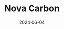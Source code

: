 ---  
layout: startup_page  
title: "Nova Carbon"  
id: "novacarbon.com"  
permalink: "/novacarbonnovacarbon.com06042024/"  
website: "https://www.nova-carbon.com/"  
funding_round: "Seed"  
funding_amount: "€1.4M"  
investors: "AFI Ventures, UI Investissement, Nouvelle Aquitaine region, Épopée Gestion, Bleu Capital, Kima Ventures, several business angels from the aerospace and space industries"  
about: "Nova Carbon develops technology for recycling carbon fiber, enabling the repurposing of end-of-life products and industrial scraps. Their technology, stemming from French academic research, aims to significantly reduce carbon fiber waste in France and Europe. The startup focuses on creating high-performance recycled materials to meet industrial demands while minimizing environmental impact."  
markets: "Climate Tech, Materials Science, Manufacturing"  
hq: "Bordeaux, Aquitaine, France"  
founded_year: "2022"  
linkedin: "https://www.linkedin.com/company/nova-carbon/"  
twitter: ""  
instagram: ""  
facebook: ""  
crunchbase: "https://www.crunchbase.com/organization/nova-carbon"  
pitchbook: "https://pitchbook.com/profiles/company/530744-86"  

date_display: "04-Jun-2024"  
date: "2024-06-04"

# SEO Optimization  
meta_title: "Nova Carbon - Seed Funding (€1.4M)"  
meta_description: "Nova Carbon, Nova Carbon develops technology for recycling carbon fiber, enabling the repurposing of end-of-life products and industrial scraps. Their technology, ..."  
meta_keywords: "Nova Carbon, Climate Tech, Materials Science, Manufacturing, Seed funding"  
canonical_url: "https://startup.projectstartups.com/novacarbonnovacarbon.com06042024/"  
---